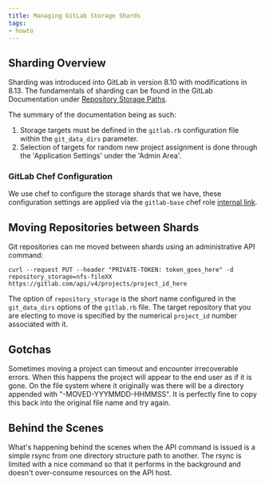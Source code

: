 ```yaml
---
title: Managing GitLab Storage Shards
tags:
- howto
---
```



## Sharding Overview

Sharding was introduced into GitLab in version 8.10 with modifications in 8.13.
The fundamentals of sharding can be found in the GitLab Documentation under
[Repository Storage Paths](https://docs.gitlab.com/ce/administration/repository_storage_paths.html).

The summary of the documentation being as such:
1. Storage targets must be defined in the `gitlab.rb` configuration file within
the `git_data_dirs` parameter.
1. Selection of targets for random new project assignment is done through the
'Application Settings' under the 'Admin Area'.

### GitLab Chef Configuration

We use chef to configure the storage shards that we have, these configuration
settings are applied via the `gitlab-base` chef role [internal link](https://dev.gitlab.org/cookbooks/chef-repo/blob/master/roles/gitlab-base.json#L193-207).

## Moving Repositories between Shards

Git repositories can me moved between shards using an administrative API command:

`curl --request PUT --header "PRIVATE-TOKEN: token_goes_here" -d repository_storage=nfs-fileXX https://gitlab.com/api/v4/projects/project_id_here`

The option of `repository_storage` is the short name configured in the `git_data_dirs`
options of the `gitlab.rb` file.  The target repository that you are electing to move is
specified by the numerical `project_id` number associated with it.

## Gotchas

Sometimes moving a project can timeout and encounter irrecoverable errors. When
this happens the project will appear to the end user as if it is gone. On the file
system where it originally was there will be a directory appended with "-MOVED-YYYMMDD-HHMMSS".
It is perfectly fine to copy this back into the original file name and try again.


## Behind the Scenes

What's happening behind the scenes when the API command is issued is a simple
rsync from one directory structure path to another. The rsync is limited with a
nice command so that it performs in the background and doesn't over-consume
resources on the API host.
